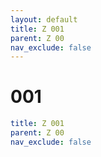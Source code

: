 ```yaml
---
layout: default
title: Z 001
parent: Z 00
nav_exclude: false
---
```

# 001

```yaml
title: Z 001
parent: Z 00
nav_exclude: false
```
